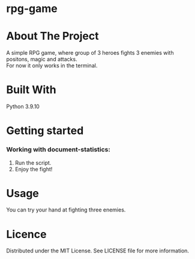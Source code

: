 # rpg-game

# About The Project
A simple RPG game, where group of 3 heroes fights 3 enemies with positons, magic and attacks.  
For now it only works in the terminal.

# Built With
Python 3.9.10

# Getting started

### Working with document-statistics:
1. Run the script.
2. Enjoy the fight!

# Usage
You can try your hand at fighting three enemies.

# Licence
Distributed under the MIT License. See LICENSE file for more information.

